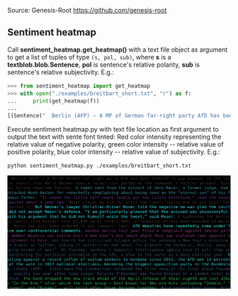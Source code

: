 Source: Genesis-Root https://github.com/genesis-root
## Sentiment heatmap

Call **sentiment_heatmap.get_heatmap()** with a text file object as argument to get a list of tuples of type `(s, pol, sub)`, where **s** is a **textblob.blob.Sentence**, **pol** is sentence's relative polarity, **sub** is sentence's relative subjectivity. E.g.:

```python
>>> from sentiment_heatmap import get_heatmap
>>> with open("./examples/breitbart_short.txt", "r") as f:
...     print(get_heatmap(f))
...
[(Sentence("  Berlin (AFP) – A MP of German far-right party AfD has been ordered to pay damages to the son of tennis star Boris Becker over a racist slur posted on the lawmaker’s Twitter account, Spiegel Online reported Tuesday."), 0.0, 0.0), (Sentence("A tweet sent from the account of Jens Maier, a former judge, had attacked Noah Becker for reportedly complaining about being seen as the “eternal son” of his famous father."), 0.45454545454545453, 0.5), (Sentence("“It seems the little half-negro simply got too little attention,” read the tweet posted about a year ago."), -0.22727272727272727, 0.4523809523809524)...
```
Execute sentiment heatmap.py with text file location as first argument to output the text with sente font tinted: Red color intensity representing the relative value of negative polarity, green color intensity -- relative value of positive polarity, blue color intensity -- relative value of subjectivity. E.g.:

```bash
python sentiment_heatmap.py ./examples/breitbart_short.txt
```
![Screenshot](examples/sentiment_heatmap_screenshot.png)
